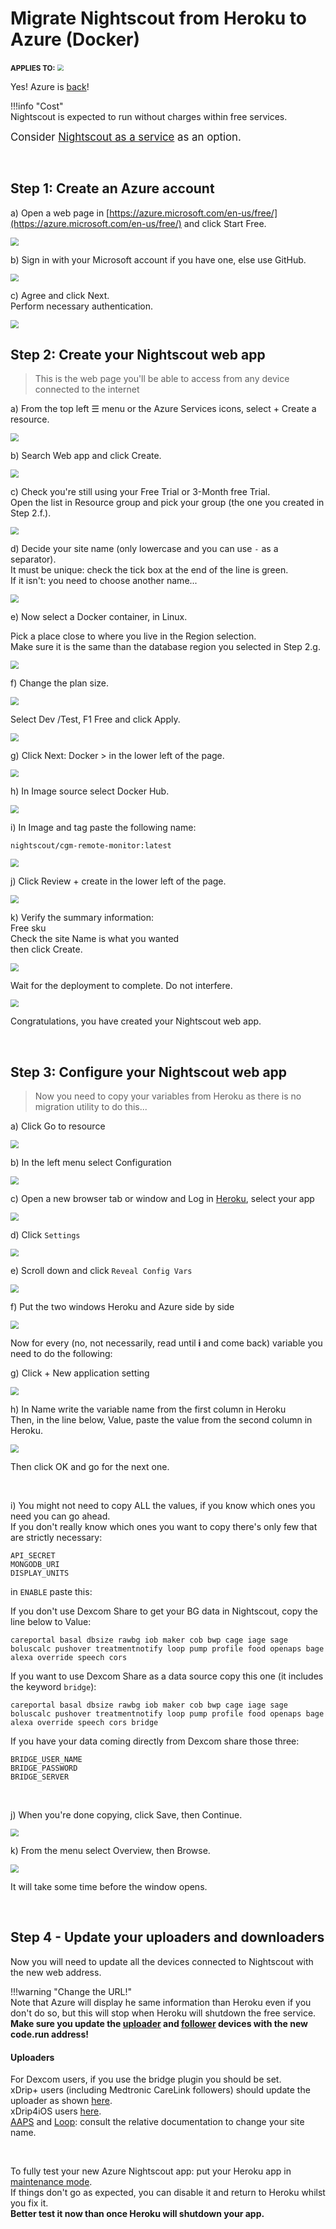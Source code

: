 # Migrate Nightscout from Heroku to Azure (Docker)

<span style="font-size:smaller;">**APPLIES TO:**</span> <img src="../../../vendors/img/Azure.png" style="zoom:60%;" />

Yes! Azure is [back](https://news.microsoft.com/features/open-source-and-the-cloud-changing-the-lives-of-people-with-type-1-diabetes)!

!!!info "Cost"  
Nightscout is expected to run without charges within free services.

<span style="font-size:larger;">Consider [Nightscout as a service](/#nightscout-as-a-service) as an option.</span>

</br>

## Step 1: Create an Azure account

a) Open a web page in [https://azure.microsoft.com/en-us/free/](https://azure.microsoft.com/en-us/free/) and click Start Free.

<img src="../img/Azure01.png" style="zoom:80%;" />

</br>

b) Sign in with your Microsoft account if you have one, else use GitHub.

<img src="../img/Azure02.png" style="zoom:80%;" />

</br>

c) Agree and click Next.  
Perform necessary authentication.

<img src="../img/Azure03.png" style="zoom:80%;" />

</br>

## Step 2: Create your Nightscout web app

> This is the web page you'll be able to access from any device connected to the internet

a) From the top left ☰ menu or the Azure Services icons, select + Create a resource.

<img src="../img/Azure05.png" style="zoom:80%;" />

</br>

b) Search Web app and click Create.

<img src="../img/Azure22.png" style="zoom:80%;" />

</br>

c) Check you're still using your Free Trial or 3-Month free Trial.  
Open the list in Resource group and pick your group (the one you created in Step 2.f.).

<img src="../img/Azure23.png" style="zoom:80%;" />

</br>

d) Decide your site name (only lowercase and you can use `-` as a separator).  
It must be unique: check the tick box at the end of the line is green.  
If it isn't: you need to choose another name...

<img src="../img/Azure24.png" style="zoom:80%;" />

</br>

e) Now select a Docker container, in Linux.

Pick a place close to where you live in the Region selection.  
Make sure it is the same than the database region you selected in Step 2.g.

<img src="../img/Azure25.png" style="zoom:80%;" />

</br>

f) Change the plan size.

<img src="../img/Azure26.png" style="zoom:80%;" />

Select Dev /Test, F1 Free and click Apply.

<img src="../img/Azure27.png" style="zoom:80%;" />

</br>

g) Click Next: Docker > in the lower left of the page.

<img src="../img/Azure28.png" style="zoom:80%;" />

</br>

h) In Image source select Docker Hub.

<img src="../img/Azure29.png" style="zoom:80%;" />

</br>

i) In Image and tag paste the following name:

```
nightscout/cgm-remote-monitor:latest
```

<img src="../img/Azure30.png" style="zoom:80%;" />

</br>

j) Click Review + create in the lower left of the page.

<img src="../img/Azure12.png" style="zoom:80%;" />

</br>

k) Verify the summary information:  
Free sku  
Check the site Name is what you wanted  
then click Create.

<img src="../img/Azure31.png" style="zoom:80%;" />

</br>

Wait for the deployment to complete. Do not interfere.

<img src="../img/Azure33.png" style="zoom:80%;" />

</br>

Congratulations, you have created your Nightscout web app.

</br>

## Step 3: Configure your Nightscout web app

> Now you need to copy your variables from Heroku as there is no migration utility to do this...

a) Click Go to resource

<img src="../img/Azure32.png" style="zoom:80%;" />

</br>

b) In the left menu select Configuration

<img src="../img/Azure34.png" style="zoom:80%;" />

</br>

c) Open a new browser tab or window and Log in [Heroku](https://id.heroku.com/login), select your app

<img src="../../../nightscout/img/SetupNS00.png" style="zoom:80%;" />

</br>

d) Click `Settings`

<img src="../../../nightscout/img/SetupNS01.png" style="zoom:80%;" />

</br>

e) Scroll down and click `Reveal Config Vars`

<img src="../../../nightscout/img/SetupNS02.png" style="zoom:80%;" />

</br>

f) Put the two windows Heroku and Azure side by side

<img src="../img/Azure16.png" style="zoom:80%;" />

</br>

Now for every (no, not necessarily, read until **i** and come back) variable you need to do the following:

g) Click + New application setting

<img src="../img/Azure35.png" style="zoom:80%;" />

</br>

h) In Name write the variable name from the first column in Heroku  
Then, in the line below, Value, paste the value from the second column in Heroku.

<img src="../img/Azure38.png" style="zoom:80%;" />

Then click OK and go for the next one.

</br>

i) You might not need to copy ALL the values, if you know which ones you need you can go ahead.  
If you don't really know which ones you want to copy there's only few that are strictly necessary:

`API_SECRET`  
`MONGODB_URI`  
`DISPLAY_UNITS`

in `ENABLE` paste this:

If you don't use Dexcom Share to get your BG data in Nightscout, copy the line below to Value:

```
careportal basal dbsize rawbg iob maker cob bwp cage iage sage boluscalc pushover treatmentnotify loop pump profile food openaps bage alexa override speech cors
```

If you want to use Dexcom Share as a data source copy this one (it includes the keyword `bridge`):

```
careportal basal dbsize rawbg iob maker cob bwp cage iage sage boluscalc pushover treatmentnotify loop pump profile food openaps bage alexa override speech cors bridge
```

If you have your data coming directly from Dexcom share those three:

`BRIDGE_USER_NAME`  
`BRIDGE_PASSWORD`  
`BRIDGE_SERVER`

</br>

j) When you're done copying, click Save, then Continue.

<img src="../img/Azure39.png" style="zoom:80%;" />

</br>

k) From the menu select Overview, then Browse.

<img src="../img/Azure40.png" style="zoom:80%;" />

It will take some time before the window opens.

</br>

## Step 4 - Update your uploaders and downloaders

Now you will need to update all the devices connected to Nightscout with the new web address.

!!!warning "Change the URL!"  
    Note that Azure will display he same information than Heroku even if you don't do so, but this will stop when Heroku will shutdown the free service.  
    **Make sure you update the [uploader](../../../uploader/setup/) and [follower](../../../nightscout/downloaders/) devices with the new code.run address!**

#### Uploaders

For Dexcom users, if you use the bridge plugin you should be set.  
xDrip+ users (including Medtronic CareLink followers) should update the uploader as shown [here](../../../uploader/setup/#xdrip).  
xDrip4iOS users [here](https://xdrip4ios.readthedocs.io/en/latest/connect/cgm/#nightscout-upload).  
[AAPS](https://androidaps.readthedocs.io/en/latest/Configuration/Preferences.html#nsclient) and [Loop](https://loopkit.github.io/loopdocs/operation/loop-settings/services/): consult the relative documentation to change your site name.

</br>

To fully test your new Azure Nightscout app: put your Heroku app in [maintenance mode](../../../troubleshoot/heroku/#maintenance-mode).  
If things don't go as expected, you can disable it and return to Heroku whilst you fix it.  
**Better test it now than once Heroku will shutdown your app.**

</br>